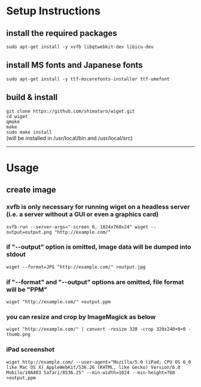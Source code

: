 # Setup Instructions

## install the required packages
`sudo apt-get install -y xvfb libqtwebkit-dev libicu-dev`

## install MS fonts and Japanese fonts
`sudo apt-get install -y ttf-mscorefonts-installer ttf-umefont`

## build & install
`git clone https://github.com/shimataro/wiget.git`  
`cd wiget`  
`qmake`  
`make`  
`sudo make install`  
(will be installed in /usr/local/bin and /usr/local/src)

---

# Usage

## create image

### xvfb is only necessary for running wiget on a headless server (i.e. a server without a GUI or even a graphics card)

`xvfb-run --server-args="-screen 0, 1024x768x24" wiget --output=output.png "http://example.com/"`

### if "--output" option is omitted, image data will be dumped into stdout

`wiget --format=JPG "http://example.com/" >output.jpg`

### if "--format" and "--output" options are omitted, file format will be "PPM"

`wiget "http://example.com/" >output.ppm`

### you can resize and crop by ImageMagick as below

`wiget "http://example.com/" | convert -resize 320 -crop 320x240+0+0 - thumb.png`

### iPad screenshot
`wiget http://example.com/ --user-agent="Mozilla/5.0 (iPad; CPU OS 6_0 like Mac OS X) AppleWebKit/536.26 (KHTML, like Gecko) Version/6.0 Mobile/10A403 Safari/8536.25" --min-width=1024 --min-height=768 >output.ppm`
